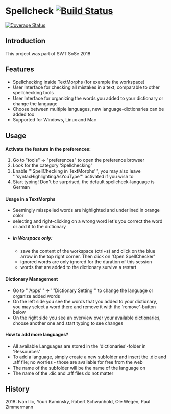 # Spellcheck [![Build Status](https://travis-ci.org/hpi-swa-teaching/SWT18-Project-14.svg?branch=master)](https://travis-ci.org/hpi-swa-teaching/SWT18-Project-14)

[![Coverage Status](https://coveralls.io/repos/github/hpi-swa-teaching/SWT18-Project-14/badge.svg?branch=master)](https://coveralls.io/github/hpi-swa-teaching/SWT18-Project-14?branch=master)

 
 ## Introduction
This project was part of SWT SoSe 2018
 
 ## Features
 - Spellchecking inside TextMorphs (for example the workspace)
 - User Interface for checking all mistakes in a text, comparable to other spellchecking tools 
 - User Interface for organizing the words you added to your dictionary or change the language
 - Choose between multiple languages, new language-dictionaries can be added too
 - Supported for Windows, Linux and Mac

## Usage
#### Activate the feature in the preferences:
1. Go to "tools" -> "preferences" to open the preference browser
2. Look for the category 'Spellchecking'
3. Enable '''SpellChecking in TextMorphs''', you may also leave '''syntaxHighlightingAsYouType''' activated if you wish to
4. Start typing! Don't be surprised, the default spellcheck-language is German

#### Usage in a TextMorphs
- Seemingly misspelled words are highlighted and underlined in orange color
- selecting and right-clicking on a wrong word let's you correct the word or add it to the dictionary
- ##### in Worspace only: 
   - save the content of the workspace (ctrl+s) and click on the blue arrow in the top right corner. Then click on 'Open SpellChecker'
   - ignored words are only ignored for the duration of this session 
   - words that are added to the dictionary survive a restart
   
#### Dictionary Management
- Go to '''Apps''' -> '''Dictionary Setting''' to change the language or organize added words
- On the left side you see the words that you added to your dictionary, you may select a word there and remove it with the 'remove'-button below
- On the right side you see an overview over your available dictionaries, choose another one and start typing to see changes

#### How to add more languages?
- All available Languages are stored in the 'dictionaries'-folder in 'Ressources'
- To add a language, simply create a new subfolder and insert the .dic and .aff file; no worries - those are available for free from the web
- The name of the subfolder will be the name of the language on
- The name of the .dic and .aff files do not matter



## History

2018: Ivan Ilic, Youri Kaminsky, Robert Schwanhold, Ole Wegen, Paul Zimmermann

